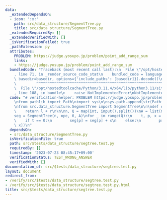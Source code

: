 ```yaml
---
data:
  _extendedDependsOn:
  - icon: ':x:'
    path: src/data_structure/SegmentTree.py
    title: src/data_structure/SegmentTree.py
  _extendedRequiredBy: []
  _extendedVerifiedWith: []
  _isVerificationFailed: true
  _pathExtension: py
  attributes:
    PROBLEM: https://judge.yosupo.jp/problem/point_add_range_sum
    links:
    - https://judge.yosupo.jp/problem/point_add_range_sum
  bundledCode: "Traceback (most recent call last):\n  File \"/opt/hostedtoolcache/Python/3.11.4/x64/lib/python3.11/site-packages/onlinejudge_verify/documentation/build.py\"\
    , line 71, in _render_source_code_stat\n    bundled_code = language.bundle(stat.path,\
    \ basedir=basedir, options={'include_paths': [basedir]}).decode()\n          \
    \         ^^^^^^^^^^^^^^^^^^^^^^^^^^^^^^^^^^^^^^^^^^^^^^^^^^^^^^^^^^^^^^^^^^^^^^^^^^^^^^^^^\n\
    \  File \"/opt/hostedtoolcache/Python/3.11.4/x64/lib/python3.11/site-packages/onlinejudge_verify/languages/python.py\"\
    , line 108, in bundle\n    raise NotImplementedError\nNotImplementedError\n"
  code: "# verification-helper: PROBLEM https://judge.yosupo.jp/problem/point_add_range_sum\n\
    \nfrom pathlib import Path\nimport sys\n\nsys.path.append(str(Path(__file__).resolve().parent.parent.parent.parent))\n\
    \nfrom src.data_structure.SegmentTree import SegmentTree\n\n\ndef ope(l, r):\n\
    \    return l + r\n\n\nn, Q = map(int, input().split())\nA = list(map(int, input().split()))\n\
    seg = SegmentTree(n, ope, 0, A)\nfor _ in range(Q):\n    t, p, x = map(int, input().split())\n\
    \    if t == 0:\n        seg[p] = seg[p] + x\n    else:\n        print(seg.prod(p,\
    \ x))\n"
  dependsOn:
  - src/data_structure/SegmentTree.py
  isVerificationFile: true
  path: src/$tests/data_structure/segtree.test.py
  requiredBy: []
  timestamp: '2023-07-23 08:45:17+09:00'
  verificationStatus: TEST_WRONG_ANSWER
  verifiedWith: []
documentation_of: src/$tests/data_structure/segtree.test.py
layout: document
redirect_from:
- /verify/src/$tests/data_structure/segtree.test.py
- /verify/src/$tests/data_structure/segtree.test.py.html
title: src/$tests/data_structure/segtree.test.py
---
```

